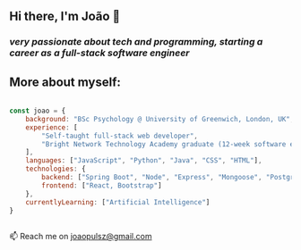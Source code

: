 ## Hi there, I'm João 👋

### *very passionate about tech and programming, starting a career as a full-stack software engineer*

## More about myself:

```javascript
 
const joao = {
    background: "BSc Psychology @ University of Greenwich, London, UK",
    experience: [
        "Self-taught full-stack web developer", 
        "Bright Network Technology Academy graduate (12-week software engineering bootcamp) - received the cohort MVP award"
    ],
    languages: ["JavaScript", "Python", "Java", "CSS", "HTML"],
    technologies: {
        backend: ["Spring Boot", "Node", "Express", "Mongoose", "PostgreSQL", "MongoDB"],
        frontend: ["React, Bootstrap"]
    },
    currentlyLearning: ["Artificial Intelligence"]
}
         
```

📫 Reach me on joaopulsz@gmail.com

<!--
**joaopulsz/joaopulsz** is a ✨ _special_ ✨ repository because its `README.md` (this file) appears on your GitHub profile.

Here are some ideas to get you started:

- 🔭 I’m currently working on ...
- 🌱 I’m currently learning ...
- 👯 I’m looking to collaborate on ...
- 🤔 I’m looking for help with ...
- 💬 Ask me about ...
- 📫 How to reach me: ...
- 😄 Pronouns: ...
- ⚡ Fun fact: ...
-->
